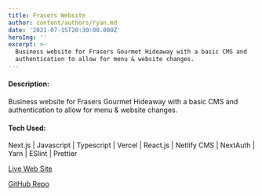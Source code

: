 ```yaml
---
title: Frasers Website
author: content/authors/ryan.md
date: '2021-07-15T20:30:00.000Z'
heroImg: ''
excerpt: >-
  Business website for Frasers Gourmet Hideaway with a basic CMS and
  authentication to allow for menu & website changes.
---
```




#### Description: 
Business website for Frasers Gourmet Hideaway with a basic CMS and authentication to allow for menu & website changes.

####  Tech Used:
Next.js | Javascript | Typescript | Vercel | React.js | Netlify CMS | NextAuth | Yarn | ESlint | Prettier

[Live Web Site](https://frasersgh.com/)

[GitHub Repo](https://github.com/ryan3738/frasers-nextjs-site)

